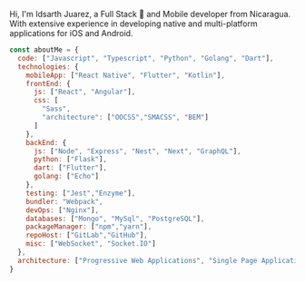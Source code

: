 Hi, I'm Idsarth Juarez, a Full Stack 🚀 and Mobile developer from Nicaragua. With extensive experience in developing native and multi-platform applications for iOS and Android.


```javascript
const aboutMe = {
  code: ["Javascript", "Typescript", "Python", "Golang", "Dart"],
  technologies: {
    mobileApp: ["React Native", "Flutter", "Kotlin"],
    frontEnd: {
      js: ["React", "Angular"],
      css: [
        "Sass",
        "architecture": ["OOCSS","SMACSS", "BEM"]
      ]
    },
    backEnd: {
      js: ["Node", "Express", "Nest", "Next", "GraphQL"],
      python: ["Flask"],
      dart: ["Flutter"],
      golang: ["Echo"]
    },
    testing: ["Jest","Enzyme"],
    bundler: "Webpack",
    devOps: ["Nginx"],
    databases: ["Mongo", "MySql", "PostgreSQL"],
    packageManager: ["npm","yarn"],
    repoHost: ["GitLab","GitHub"],
    misc: ["WebSocket", "Socket.IO"]
  },
  architecture: ["Progressive Web Applications", "Single Page Applications", "Microservices"],
}
```
